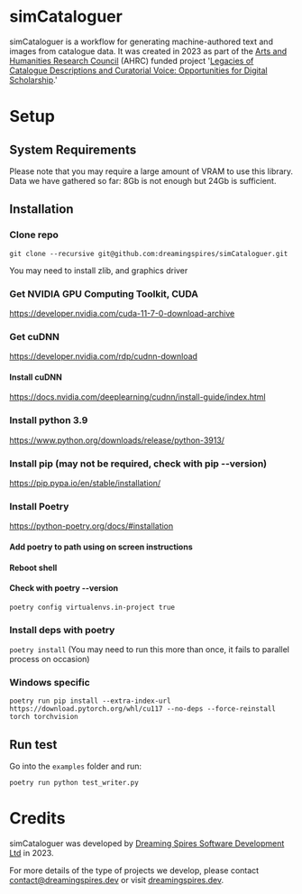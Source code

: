 # simCataloguer

simCataloguer is a workflow for generating machine-authored text and images from catalogue data. It was created in 2023 as part of the [Arts and Humanities Research Council](https://www.ukri.org/councils/ahrc/) (AHRC) funded project '[Legacies of Catalogue Descriptions and Curatorial Voice: Opportunities for Digital Scholarship](https://cataloguelegacies.github.io/).'

# Setup

## System Requirements

Please note that you may require a large amount of VRAM to use this library. Data we have gathered so far: 8Gb is not enough but 24Gb is sufficient.

## Installation

### Clone repo
`git clone --recursive git@github.com:dreamingspires/simCataloguer.git`

You may need to install zlib, and graphics driver

### Get NVIDIA GPU Computing Toolkit, CUDA
https://developer.nvidia.com/cuda-11-7-0-download-archive

### Get cuDNN
https://developer.nvidia.com/rdp/cudnn-download

#### Install cuDNN
https://docs.nvidia.com/deeplearning/cudnn/install-guide/index.html

### Install python 3.9
https://www.python.org/downloads/release/python-3913/

### Install pip (may not be required, check with pip --version)
https://pip.pypa.io/en/stable/installation/

### Install Poetry
https://python-poetry.org/docs/#installation

#### Add poetry to path using on screen instructions

#### Reboot shell

#### Check with poetry --version

`poetry config virtualenvs.in-project true`

### Install deps with poetry
`poetry install` (You may need to run this more than once, it fails to parallel process on occasion)

### Windows specific

`poetry run pip install --extra-index-url https://download.pytorch.org/whl/cu117 --no-deps --force-reinstall torch torchvision`

## Run test

Go into the `examples` folder and run:

`poetry run python test_writer.py`

# Credits

simCataloguer was developed by [Dreaming Spires Software Development Ltd](https://dreamingspires.dev/
) in 2023.

For more details of the type of projects we develop, please contact contact@dreamingspires.dev or visit [dreamingspires.dev](https://dreamingspires.dev/).
